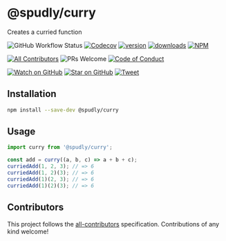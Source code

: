 # @spudly/curry

Creates a curried function

<!-- prettier-ignore-start -->

![GitHub Workflow Status](https://img.shields.io/github/workflow/status/spudly/curry/build?style=flat-square)
[![Codecov](https://img.shields.io/codecov/c/github/spudly/curry?style=flat-square)](https://codecov.io/gh/spudly/curry)
[![version](https://img.shields.io/npm/v/@spudly/curry.svg?style=flat-square)](https://www.npmjs.com/package/@spudly/curry)
[![downloads](https://img.shields.io/npm/dm/@spudly/curry.svg?style=flat-square)](http://www.npmtrends.com/@spudly/curry)
[![NPM](https://img.shields.io/npm/l/@spudly/curry?style=flat-square)](https://github.com/spudly/curry/blob/master/LICENSE.md)

[![All Contributors](https://img.shields.io/badge/all_contributors-1-orange.svg?style=flat-square)](#contributors-)
![PRs Welcome](https://img.shields.io/badge/PRs-welcome-brightgreen.svg?style=flat-square)
[![Code of Conduct](https://img.shields.io/badge/code%20of-conduct-ff69b4.svg?style=flat-square)](https://github.com/spudly/curry/blob/master/CODE_OF_CONDUCT.md)

[![Watch on GitHub](https://img.shields.io/github/watchers/spudly/curry.svg?style=social)](https://github.com/spudly/curry/watchers)
[![Star on GitHub](https://img.shields.io/github/stars/spudly/curry.svg?style=social)](https://github.com/spudly/curry/stargazers)
[![Tweet](https://img.shields.io/twitter/url/https/github.com/spudly/curry.svg?style=social)](https://twitter.com/intent/tweet?text=Check%20out%20curry%20https%3A%2F%2Fgithub.com%2Fspudly%2Fcurry)

  <!-- prettier-ignore-end -->

## Installation

```bash
npm install --save-dev @spudly/curry
```

## Usage

```js
import curry from '@spudly/curry';

const add = curry((a, b, c) => a + b + c);
curriedAdd(1, 2, 3); // => 6
curriedAdd(1, 2)(3); // => 6
curriedAdd(1)(2, 3); // => 6
curriedAdd(1)(2)(3); // => 6
```

## Contributors

  <!-- ALL-CONTRIBUTORS-LIST:START - Do not remove or modify this section -->
  <!-- ALL-CONTRIBUTORS-LIST:END -->

This project follows the
[all-contributors](https://github.com/all-contributors/all-contributors)
specification. Contributions of any kind welcome!
